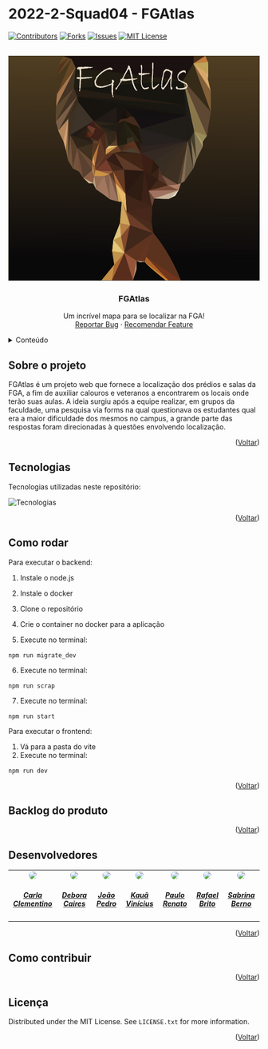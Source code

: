 # 2022-2-Squad04 - FGAtlas

<a name="readme-top"></a>

[![Contributors][contributors-shield]][contributors-url]
[![Forks][forks-shield]][forks-url]
[![Issues][issues-shield]][issues-url]
[![MIT License][license-shield]][license-url]

<!-- PROJECT LOGO -->
<br />
<div align="center">
  <a href="https://github.com/othneildrew/Best-README-Template">
    <img src="Docs/FGAtlasLogo-01.jpg" alt="Logo" width="650" height="450">
  </a>

  <h3 align="center">FGAtlas</h3>

  <p align="center">
    Um incrível mapa para se localizar na FGA!
    <br />
    <a href="https://github.com/fga-eps-mds/2022-2-FGAtlas/issues">Reportar Bug</a>
    ·
    <a href="https://github.com/fga-eps-mds/2022-2-FGAtlas/issues">Recomendar Feature</a>
  </p>
</div>



<!-- TABLE OF CONTENTS -->
<details>
  <summary>Conteúdo</summary>
  <ol>
    <li>
      <a href="#Sobre-o-projeto">Sobre o projeto</a>
      <ul>
        <li><a href="#Tecnologias">Tecnologias</a></li>
      </ul>
    </li>
    <li><a href="#Como-rodar">Como rodar</a></li>
    <li><a href="#Backlog-do-produto">Backlog do produto</a></li>
    <li><a href="#Devenvolvedores">Desenvolvedores</a></li>
    <li><a href="#Como-contribuir">Como contribuir</a></li>
    <li><a href="#licença">Licença</a></li>
  </ol>
</details>



<!-- ABOUT THE PROJECT -->
## Sobre o projeto

FGAtlas é um projeto web que fornece a localização dos prédios e salas da FGA, a fim de auxiliar calouros e veteranos a encontrarem os locais onde terão suas aulas. A ideia surgiu após a equipe realizar, em grupos da faculdade, uma pesquisa via forms na qual questionava os estudantes qual era a maior dificuldade dos mesmos no campus, a grande parte das respostas foram direcionadas à questões envolvendo localização. 

<p align="right">(<a href="#readme-top">Voltar</a>)</p>

## Tecnologias

Tecnologias utilizadas neste repositório:

![Tecnologias](https://skillicons.dev/icons?i=js,html,css,react,nodejs,typescript,vite,docker,git,github,prisma)


<p align="right">(<a href="#readme-top">Voltar</a>)</p>

<!-- GETTING STARTED -->
## Como rodar
Para executar o backend:
1.	Instale o node.js 

2.	Instale o docker 

3.	Clone o repositório
	
4.	Crie o container no docker para a aplicação
	
5.	Execute no terminal: 

```
npm run migrate_dev
```

6.	Execute no terminal: 

```
npm run scrap
```

7.	Execute no terminal: 

```
npm run start
```

Para executar o frontend:
1. Vá para a pasta do vite
2. Execute no terminal:

```
npm run dev
```
<p align="right">(<a href="#readme-top">Voltar</a>)</p>

## Backlog do produto

<p align="right">(<a href="#readme-top">Voltar</a>)</p>

## Desenvolvedores

<center>
<table style="margin-left: auto; margin-right: auto;">
    <tr>
        <td align="center">
            <a href="https://github.com/ccarlaa">
                <img style="border-radius: 50%;" src="https://github.com/ccarlaa.png" width="150px;"/>
                <h5 class="text-center">Carla Clementino</h5>
            </a>
        </td>
        <td align="center">
            <a href="https://github.com/deboracaires">
                <img style="border-radius: 50%;" src="https://github.com/deboracaires.png" width="150px;"/>
                <h5 class="text-center">Debora Caires</h5>
            </a>
        </td>
        <td align="center">
            <a href="https://github.com/bot-do-jao">
                <img style="border-radius: 50%;" src="https://github.com/bot-do-jao.png" width="150px;"/>
                <h5 class="text-center">João Pedro</h5>
            </a>
        </td>
        <td align="center">
            <a href="https://github.com/kaua-pt">
                <img style="border-radius: 50%;" src="https://github.com/kaua-pt.png" width="150px;"/>
                <h5 class="text-center">Kauã Vinícius</h5>
            </a>
        </td>
        <td align="center">
            <a href="https://github.com/Lizdtre">
                <img style="border-radius: 50%;" src="https://github.com/Lizdtre.png" width="150px;"/>
                <h5 class="text-center">Paulo Renato</h5>
            </a>
        </td>
         <td align="center">
            <a href="https://github.com/StrangeUnit28">
                <img style="border-radius: 50%;" src="https://github.com/StrangeUnit28.png" width="150px;"/>
                <h5 class="text-center">Rafael Brito</h5>
            </a>
        </td>
	<td align="center">
            <a href="https://github.com/sabrinaberno">
                <img style="border-radius: 50%;" src="https://github.com/sabrinaberno.png" width="150px;"/>
                <h5 class="text-center">Sabrina Berno</h5>
            </a>
        </td>
</table>

</center>
<p align="right">(<a href="#readme-top">Voltar</a>)</p>


<!-- CONTRIBUTING -->
## Como contribuir 


<p align="right">(<a href="#readme-top">Voltar</a>)</p>



<!-- LICENSE -->
## Licença

Distributed under the MIT License. See `LICENSE.txt` for more information.

<p align="right">(<a href="#readme-top">Voltar</a>)</p>



<!-- MARKDOWN LINKS & IMAGES -->
[contributors-shield]: https://img.shields.io/github/contributors/fga-eps-mds/2022-2-FGAtlas.svg?style=for-the-badge
[contributors-url]:https://github.com/fga-eps-mds/2022-2-FGAtlas/graphs/contributors
[forks-shield]: https://img.shields.io/github/forks/fga-eps-mds/2022-2-FGAtlas.svg?style=for-the-badge
[forks-url]: https://github.com/fga-eps-mds/2022-2-FGAtlas/network/members
[stars-shield]: https://img.shields.io/github/stars/fga-eps-mds/2022-2-FGAtlas.svg?style=for-the-badge
[stars-url]: https://github.com/othneildrew/Best-README-Template/stargazers
[issues-shield]: https://img.shields.io/github/issues/fga-eps-mds/2022-2-FGAtlas.svg?style=for-the-badge
[issues-url]: https://github.com/fga-eps-mds/2022-2-FGAtlas/issues
[license-shield]: https://img.shields.io/github/license/fga-eps-mds/2022-2-FGAtlas.svg?style=for-the-badge
[license-url]: https://github.com/fga-eps-mds/2022-2-FGAtlas/blob/main/LICENSE
[product-screenshot]: images/screenshot.png

